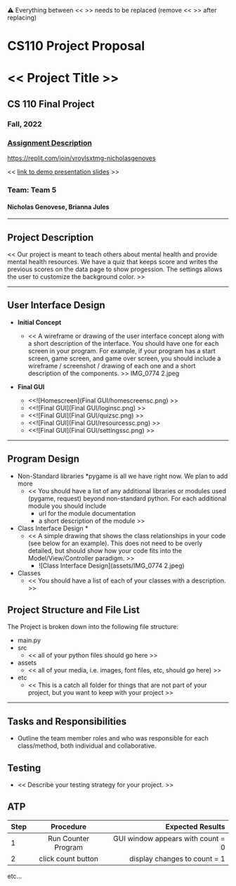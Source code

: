 :warning: Everything between << >> needs to be replaced (remove << >> after replacing)
# CS110 Project Proposal
# << Project Title >>
## CS 110 Final Project
### Fall, 2022
### [Assignment Description](https://docs.google.com/document/d/1H4R6yLL7som1lglyXWZ04RvTp_RvRFCCBn6sqv-82ps/edit?usp=sharing)

https://replit.com/join/vroylsxtmg-nicholasgenoves

<< [link to demo presentation slides](#) >>

### Team: Team 5
#### Nicholas Genovese, Brianna Jules

***

## Project Description

<< Our project is meant to teach others about mental health and provide mental health resources. We have a quiz that keeps score and writes the previous scores on the data page to show progession. The settings allows the user to customize the background color. >>
***    

## User Interface Design

- **Initial Concept**
  - << A wireframe or drawing of the user interface concept along with a short description of the interface. You should have one for each screen in your program. For example, if your program has a start screen, game screen, and game over screen, you should include a wireframe / screenshot / drawing of each one and a short description of the components. >>
   IMG_0774 2.jpeg 
    
- **Final GUI**
  - <<![Homescreen](Final GUI/homescreensc.png) >>
  - <<![Final GUI](Final GUI/loginsc.png) >>
  - <<![Final GUI](Final GUI/quizsc.png) >>
  - <<![Final GUI](Final GUI/resourcessc.png) >>
  - <<![Final GUI](Final GUI/settingssc.png) >>
***        

## Program Design

* Non-Standard libraries
    *pygame is all we have right now. We plan to add more
    * << You should have a list of any additional libraries or modules used (pygame, request) beyond non-standard python. 
         For each additional module you should include
         - url for the module documentation
         - a short description of the module >>
* Class Interface Design
  * 
    * << A simple drawing that shows the class relationships in your code (see below for an example). This does not need to be overly detailed, but should show how your code fits into the Model/View/Controller paradigm. >>
        * ![Class Interface Design](assets/IMG_0774 2.jpeg) 
* Classes
    * << You should have a list of each of your classes with a description. >>

## Project Structure and File List

The Project is broken down into the following file structure:

* main.py
* src
    * << all of your python files should go here >>
* assets
    * << all of your media, i.e. images, font files, etc, should go here) >>
* etc
    * << This is a catch all folder for things that are not part of your project, but you want to keep with your project >>

***

## Tasks and Responsibilities 

   * Outline the team member roles and who was responsible for each class/method, both individual and collaborative.

## Testing

* << Describe your testing strategy for your project. >>

## ATP

| Step                 |Procedure             |Expected Results                   |
|----------------------|:--------------------:|----------------------------------:|
|  1                   | Run Counter Program  |GUI window appears with count = 0  |
|  2                   | click count button   | display changes to count = 1      |
etc...
